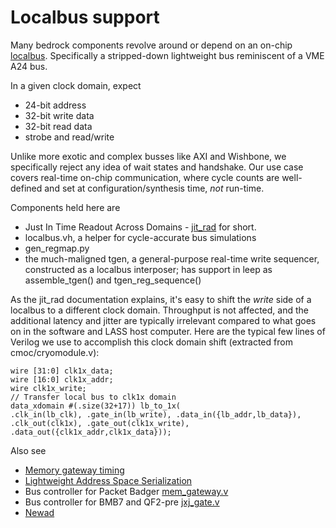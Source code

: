 # Localbus support

Many bedrock components revolve around or depend on an on-chip
[localbus](https://en.wikipedia.org/wiki/Local_bus).
Specifically a stripped-down lightweight bus reminiscent
of a VME A24 bus.

In a given clock domain, expect
- 24-bit address
- 32-bit write data
- 32-bit read data
- strobe and read/write

Unlike more exotic and complex busses like AXI and Wishbone,
we specifically reject any idea of wait states and handshake.
Our use case covers real-time on-chip communication,
where cycle counts are well-defined and set at configuration/synthesis
time, _not_ run-time.

Components held here are
- Just In Time Readout Across Domains - [jit_rad](jit_rad.md) for short.
- localbus.vh, a helper for cycle-accurate bus simulations
- gen_regmap.py
- the much-maligned tgen, a general-purpose real-time write sequencer,
 constructed as a localbus interposer;
 has support in leep as assemble_tgen() and tgen_reg_sequence()

As the jit_rad documentation explains, it's easy to shift the *write*
side of a localbus to a different clock domain.  Throughput is not affected,
and the additional latency and jitter are typically irrelevant
compared to what goes on in the software and LASS host computer.
Here are the typical few lines of Verilog we use to accomplish this
clock domain shift (extracted from cmoc/cryomodule.v):
```
wire [31:0] clk1x_data;
wire [16:0] clk1x_addr;
wire clk1x_write;
// Transfer local bus to clk1x domain
data_xdomain #(.size(32+17)) lb_to_1x(
.clk_in(lb_clk), .gate_in(lb_write), .data_in({lb_addr,lb_data}),
.clk_out(clk1x), .gate_out(clk1x_write), .data_out({clk1x_addr,clk1x_data}));
```

Also see
- [Memory gateway timing](../badger/doc/mem_gateway.svg)
- [Lightweight Address Space Serialization](../badger/mem_gate.md)
- Bus controller for Packet Badger [mem_gateway.v](../badger/mem_gateway.v)
- Bus controller for BMB7 and QF2-pre [jxj_gate.v](../board_support/bmb7_kintex/jxj_gate.v)
- [Newad](../build-tools/newad.md)
